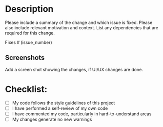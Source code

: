 # Description

Please include a summary of the change and which issue is fixed. Please also include relevant motivation and context. List any dependencies that are required for this change.

Fixes # (issue_number)

## Screenshots
Add a screen shot showing the changes, if UI/UX changes are done.

# Checklist:

- [ ] My code follows the style guidelines of this project
- [ ] I have performed a self-review of my own code
- [ ] I have commented my code, particularly in hard-to-understand areas
- [ ] My changes generate no new warnings
